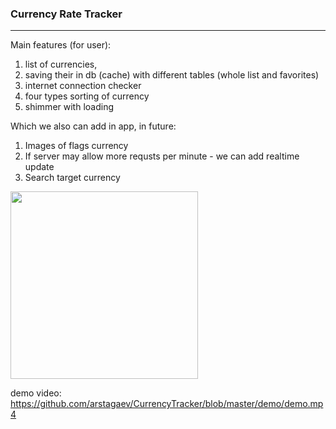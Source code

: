 ### Currency Rate Tracker
---

Main features (for user):
1. list of currencies,
2. saving their in db (cache) with different tables (whole list and favorites)
3. internet connection checker
4. four types sorting of currency
5. shimmer with loading

Which we also can add in app, in future:
1. Images of flags currency
2. If server may allow more requsts per minute - we can add realtime update
3. Search target currency


<img src="https://github.com/arstagaev/CurrencyTracker/blob/master/demo/screenshoot.jpeg" style="width:300px" />


demo video: https://github.com/arstagaev/CurrencyTracker/blob/master/demo/demo.mp4